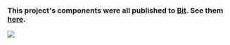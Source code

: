 ### This project's components were all published to [Bit](https://bit.dev). See them [here](https://bit.dev/eden/buy-a-goldfish).

![](https://user-images.githubusercontent.com/49904302/83084665-40bcb600-a092-11ea-92dd-e868a2d5ce4e.png)
